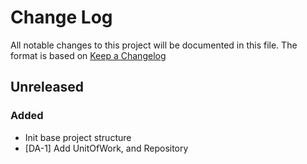 # Change Log

All notable changes to this project will be documented in this file.
The format is based on [Keep a Changelog](http://keepachangelog.com/)

## Unreleased

### Added

- Init base project structure
- [DA-1] Add UnitOfWork, and Repository
